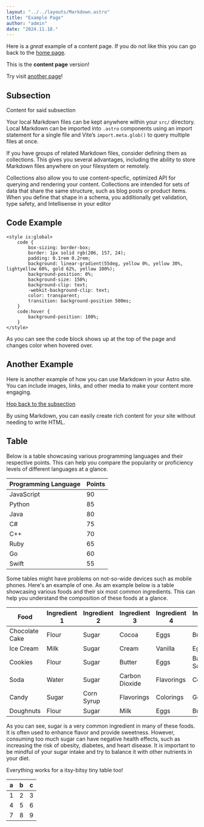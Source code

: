 ```yaml
---
layout: "../../layouts/Markdown.astro"
title: "Example Page"
author: "admin"
date: "2024.11.18."
---
```

Here is a _great_ example of a content page. If you do not like this you can go back to the [home page](/).

This is the **content page** version!

Try visit [another page](/page/other)!

## Subsection

Content for said subsection

Your local Markdown files can be kept anywhere within your `src/` directory. Local Markdown can be imported into `.astro` components using an import statement for a single file and Vite’s `import.meta.glob()` to query multiple files at once.

If you have groups of related Markdown files, consider defining them as collections. This gives you several advantages, including the ability to store Markdown files anywhere on your filesystem or remotely.

Collections also allow you to use content-specfic, optimized API for querying and rendering your content. Collections are intended for sets of data that share the same structure, such as blog posts or product items. When you define that shape in a schema, you additionally get validation, type safety, and Intellisense in your editor

## Code Example
```astro
<style is:global>
    code {
        box-sizing: border-box;
        border: 1px solid rgb(206, 157, 24);
        padding: 0.1rem 0.2rem;
        background: linear-gradient(55deg, yellow 0%, yellow 30%, lightyellow 60%, gold 62%, yellow 100%);
        background-position: 0%;
        background-size: 150%;
        background-clip: text;
        -webkit-background-clip: text;
        color: transparent;
        transition: background-position 500ms;
    }
    code:hover {
        background-position: 100%;
    }
</style>
```

As you can see the code block shows up at 
the top of the page and changes color when hovered over.

## Another Example

Here is another example of how you can use Markdown in your Astro site. You can include images, links, and other media to make your content more engaging.

[Hop back to the subsection](#subsection)


By using Markdown, you can easily create rich content for your site without needing to write HTML.

## Table

Below is a table showcasing various programming languages and their respective points. This can help you compare the popularity or proficiency levels of different languages at a glance.

| Programming Language | Points |
|----------------------|--------|
| JavaScript           | 90     |
| Python               | 85     |
| Java                 | 80     |
| C#                   | 75     |
| C++                  | 70     |
| Ruby                 | 65     |
| Go                   | 60     |
| Swift                | 55     |

Some tables might have problems on not-so-wide devices such as mobile phones. Here's an example of one. As am example below is a table showcasing various foods and their six most common ingredients. This can help you understand the composition of these foods at a glance.

| Food           | Ingredient 1 | Ingredient 2 | Ingredient 3 | Ingredient 4 | Ingredient 5 | Ingredient 6 |
|----------------|--------------|--------------|--------------|--------------|--------------|--------------|
| Chocolate Cake | Flour        | Sugar        | Cocoa        | Eggs         | Butter       | Baking Powder|
| Ice Cream      | Milk         | Sugar        | Cream        | Vanilla      | Eggs         | Stabilizers  |
| Cookies        | Flour        | Sugar        | Butter       | Eggs         | Baking Soda  | Chocolate Chips|
| Soda           | Water        | Sugar        | Carbon Dioxide| Flavorings  | Colorings    | Preservatives|
| Candy          | Sugar        | Corn Syrup   | Flavorings   | Colorings    | Gelatin      | Citric Acid  |
| Doughnuts      | Flour        | Sugar        | Milk         | Eggs         | Butter       | Yeast        |

As you can see, sugar is a very common ingredient in many of these foods. It is often used to enhance flavor and provide sweetness. However, consuming too much sugar can have negative health effects, such as increasing the risk of obesity, diabetes, and heart disease. It is important to be mindful of your sugar intake and try to balance it with other nutrients in your diet.

Everything works for a itsy-bitsy tiny table too!

| a | b | c |
|---|---|---|
| 1 | 2 | 3 |
| 4 | 5 | 6 |
| 7 | 8 | 9 |